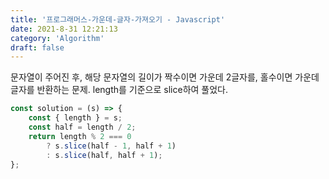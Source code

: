 ```yaml
---
title: '프로그래머스-가운데-글자-가져오기 - Javascript'
date: 2021-8-31 12:21:13
category: 'Algorithm'
draft: false
---
```

문자열이 주어진 후, 해당 문자열의 길이가 짝수이면 가운데 2글자를, 홀수이면 가운데 글자를 반환하는 문제. length를 기준으로 slice하여 풀었다.
```javascript
const solution = (s) => {
    const { length } = s;
    const half = length / 2;
    return length % 2 === 0
        ? s.slice(half - 1, half + 1)
        : s.slice(half, half + 1);
};

```